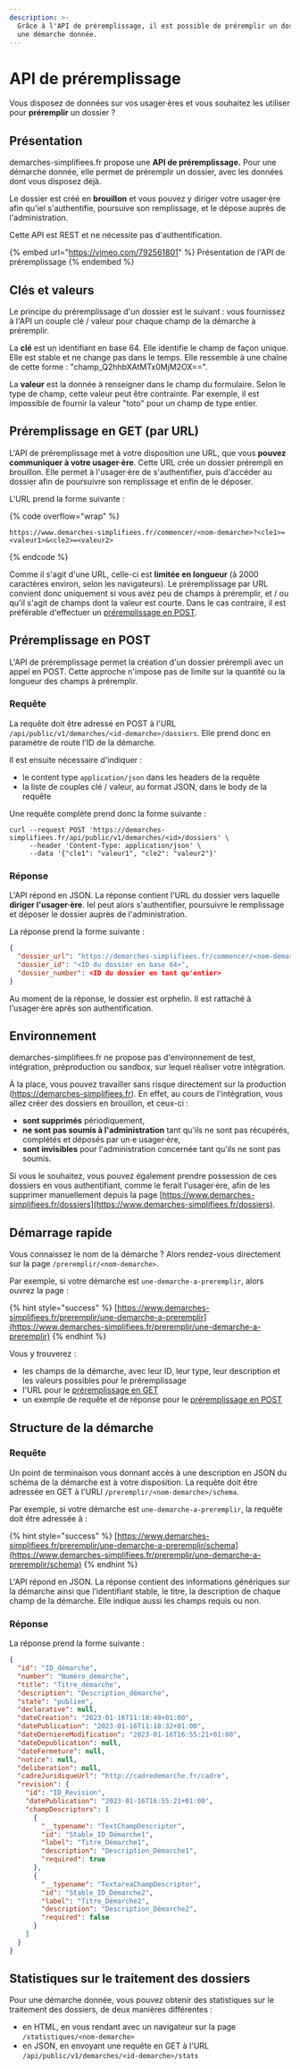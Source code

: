 ```yaml
---
description: >-
  Grâce à l'API de préremplissage, il est possible de préremplir un dossier pour
  une démarche donnée.
---
```


# API de préremplissage

Vous disposez de données sur vos usager·ères et vous souhaitez les utiliser pour **préremplir** un dossier ?

## Présentation

demarches-simplifiees.fr propose une **API de préremplissage.** Pour une démarche donnée, elle permet de préremplir un dossier, avec les données dont vous disposez déjà.

Le dossier est créé en **brouillon** et vous pouvez y diriger votre usager·ère afin qu'iel s'authentifie, poursuive son remplissage, et le dépose auprès de l'administration.

Cette API est REST et ne nécessite pas d'authentification.

{% embed url="https://vimeo.com/792561801" %}
Présentation de l'API de préremplissage
{% endembed %}

## Clés et valeurs

Le principe du préremplissage d'un dossier est le suivant : vous fournissez à l'API un couple clé / valeur pour chaque champ de la démarche à préremplir.

La **clé** est un identifiant en base 64. Elle identifie le champ de façon unique. Elle est stable et ne change pas dans le temps. Elle ressemble à une chaîne de cette forme : "champ\_Q2hhbXAtMTx0MjM2OX==".

La **valeur** est la donnée à renseigner dans le champ du formulaire. Selon le type de champ, cette valeur peut être contrainte. Par exemple, il est impossible de fournir la valeur "toto" pour un champ de type entier.

## Préremplissage en GET (par URL)

L'API de préremplissage met à votre disposition une URL, que vous **pouvez communiquer à votre usager·ère**. Cette URL crée un dossier prérempli en brouillon. Elle permet à l'usager·ère de s'authentifier, puis d'accéder au dossier afin de poursuivre son remplissage et enfin de le déposer.

L'URL prend la forme suivante :&#x20;

{% code overflow="wrap" %}
```
https://www.demarches-simplifiees.fr/commencer/<nom-demarche>?<cle1>=<valeur1>&<cle2>=<valeur2>
```
{% endcode %}

Comme il s'agit d'une URL, celle-ci est **limitée en longueur** (à 2000 caractères environ, selon les navigateurs). Le préremplissage par URL convient donc uniquement si vous avez peu de champs à préremplir, et / ou qu'il s'agit de champs dont la valeur est courte. Dans le cas contraire, il est préférable d'effectuer un [préremplissage en POST](api-de-preremplissage.md#preremplissage-en-post).

## Préremplissage en POST

L'API de préremplissage permet la création d'un dossier prérempli avec un appel en POST. Cette approche n'impose pas de limite sur la quantité ou la longueur des champs à préremplir.

### Requête

La requête doit être adressé en POST à l'URL `/api/public/v1/demarches/<id-demarche>/dossiers`. Elle prend donc en paramètre de route l'ID de la démarche.

Il est ensuite nécessaire d'indiquer :&#x20;

* le content type `application/json` dans les headers de la requête
* la liste de couples clé / valeur, au format JSON, dans le body de la requête

Une requête complète prend donc la forme suivante :&#x20;

```shell
curl --request POST 'https://demarches-simplifiees.fr/api/public/v1/demarches/<id>/dossiers' \
     --header 'Content-Type: application/json' \
     --data '{"cle1": "valeur1", "cle2": "valeur2"}'
```

### Réponse

L'API répond en JSON. La réponse contient l'URL du dossier vers laquelle **diriger l'usager·ère**. Iel peut alors s'authentifier, poursuivre le remplissage et déposer le dossier auprès de l'administration.

La réponse prend la forme suivante :&#x20;

```json
{
  "dossier_url": "https://demarches-simplifiees.fr/commencer/<nom-demarche>?prefill_token=<token de préremplissage>",
  "dossier_id": "<ID du dossier en base 64>",
  "dossier_number": <ID du dossier en tant qu'entier>
}
```

Au moment de la réponse, le dossier est orphelin. Il est rattaché à l'usager·ère après son authentification.

## Environnement

demarches-simplifiees.fr ne propose pas d'environnement de test, intégration, préproduction ou sandbox, sur lequel réaliser votre intégration.

À la place, vous pouvez travailler sans risque directement sur la production (https://demarches-simplifiees.fr). En effet, au cours de l'intégration, vous allez créer des dossiers en brouillon, et ceux-ci :&#x20;

* **sont supprimés** périodiquement,
* **ne sont pas soumis à l'administration** tant qu'ils ne sont pas récupérés, complétés et déposés par un·e usager·ère,
* **sont invisibles** pour l'administration concernée tant qu'ils ne sont pas soumis.

Si vous le souhaitez, vous pouvez également prendre possession de ces dossiers en vous authentifiant, comme le ferait l'usager·ère, afin de les supprimer manuellement depuis la page [https://www.demarches-simplifiees.fr/dossiers](https://www.demarches-simplifiees.fr/dossiers).

## Démarrage rapide

Vous connaissez le nom de la démarche ? Alors rendez-vous directement sur la page `/preremplir/<nom-demarche>`.

Par exemple, si votre démarche est `une-demarche-a-preremplir`, alors ouvrez la page :&#x20;

{% hint style="success" %}
[https://www.demarches-simplifiees.fr/preremplir/une-demarche-a-preremplir](https://www.demarches-simplifiees.fr/preremplir/une-demarche-a-preremplir)
{% endhint %}

Vous y trouverez :&#x20;

* les champs de la démarche, avec leur ID, leur type, leur description et les valeurs possibles pour le préremplissage
* l'URL pour le [préremplissage en GET](api-de-preremplissage.md#preremplissage-en-get-par-url)
* un exemple de requête et de réponse pour le [préremplissage en POST](api-de-preremplissage.md#preremplissage-en-post)

## Structure de la démarche

### Requête

Un point de terminaison vous donnant accès à une description en JSON du schéma de la démarche est à votre disposition. La requête doit être adressée en GET à l'URLl `/preremplir/<nom-demarche>/schema`.

Par exemple, si votre démarche est `une-demarche-a-preremplir`, la requête doit être adressée à :&#x20;

{% hint style="success" %}
[https://www.demarches-simplifiees.fr/preremplir/une-demarche-a-preremplir/schema](https://www.demarches-simplifiees.fr/preremplir/une-demarche-a-preremplir/schema)
{% endhint %}

L'API répond en JSON. La réponse contient des informations génériques sur la démarche ainsi que l’identifiant stable, le titre, la description de chaque champ de la démarche. Elle indique aussi les champs requis ou non.

### Réponse

La réponse prend la forme suivante :&#x20;

```json
{
  "id": "ID_démarche",
  "number": "Numéro_démarche",
  "title": "Titre_démarche",
  "description": "Description_démarche",
  "state": "publiee",
  "declarative": null,
  "dateCreation": "2023-01-16T11:10:48+01:00",
  "datePublication": "2023-01-16T11:18:32+01:00",
  "dateDerniereModification": "2023-01-16T16:55:21+01:00",
  "dateDepublication": null,
  "dateFermeture": null,
  "notice": null,
  "deliberation": null,
  "cadreJuridiqueUrl": "http://cadredemarche.fr/cadre",
  "revision": {
    "id": "ID_Revision",
    "datePublication": "2023-01-16T16:55:21+01:00",
    "champDescriptors": [
      {
        "__typename": "TextChampDescriptor",
        "id": "Stable_ID_Démarche1",
        "label": "Titre_Démarche1",
        "description": "Description_Démarche1",
        "required": true
      },
      {
        "__typename": "TextareaChampDescriptor",
        "id": "Stable_ID_Démarche2",
        "label": "Titre_Démarche2",
        "description": "Description_Démarche2",
        "required": false
      }
    ]
  }
}
```

## Statistiques sur le traitement des dossiers

Pour une démarche donnée, vous pouvez obtenir des statistiques sur le traitement des dossiers, de deux manières différentes :&#x20;

* en HTML, en vous rendant avec un navigateur sur la page `/statistiques/<nom-demarche>`
* en JSON, en envoyant une requête en GET à l'URL `/api/public/v1/demarches/<id-demarche>/stats`

